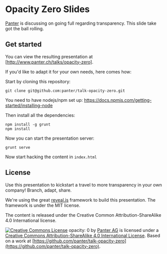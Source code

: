 # Opacity Zero Slides

[Panter](http://www.panter.ch) is discussing on going full regarding transparency. This slide take got the ball rolling.

## Get started

You can view the resulting presentation at [http://www.panter.ch/talks/opacity-zero].

If you'd like to adapt it for your own needs, here comes how:

Start by cloning this repository:

    git clone git@github.com:panter/talk-opacity-zero.git

You need to have nodejs/npm set up: https://docs.npmjs.com/getting-started/installing-node

Then install all the dependencies:

    npm install -g grunt
    npm install

Now you can start the presentation server:

    grunt serve

Now start hacking the content in `index.html`

## License

Use this presentation to kickstart a travel to more transparency in your own company! Branch, adapt, share.

We're using the great [reveal.js](http://lab.hakim.se/reveal-js/) framework to build this presentation. The framework is under the MIT license.

The content is released under the Creative Common Attribution-ShareAlike 4.0 International license.

[![Creative Commons License](https://i.creativecommons.org/l/by-sa/4.0/88x31.png)](http://creativecommons.org/licenses/by-sa/4.0/) <span xmlns:dct="http://purl.org/dc/terms/" property="dct:title">opacity: 0</span> by [Panter AG](http://www.panter.ch) is licensed under a [Creative Commons Attribution-ShareAlike 4.0 International License](http://creativecommons.org/licenses/by-sa/4.0/). Based on a work at
[https://github.com/panter/talk-opacity-zero](https://github.com/panter/talk-opacity-zero).

